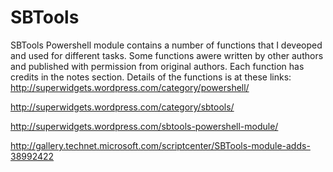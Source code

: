 SBTools
=======

SBTools Powershell module contains a number of functions that I deveoped and used for different tasks. Some functions awere written by other authors and published with permission from original authors. Each function has credits in the notes section.
Details of the functions is at these links:
http://superwidgets.wordpress.com/category/powershell/

http://superwidgets.wordpress.com/category/sbtools/

http://superwidgets.wordpress.com/sbtools-powershell-module/

http://gallery.technet.microsoft.com/scriptcenter/SBTools-module-adds-38992422
